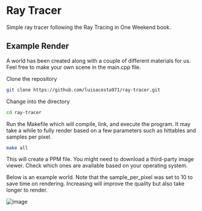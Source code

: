 # Ray Tracer

Simple ray tracer following the Ray Tracing in One Weekend book.

## Example Render

A world has been created along with a couple of different materials for us. Feel free to make your own scene in the main.cpp file.

Clone the repository

```sh
git clone https://github.com/luisacosta971/ray-tracer.git
```
Change into the directory
```sh
cd ray-tracer
```
Run the Makefile which will compile, link, and execute the program. It may take a while to fully render based on a few parameters such as hittables and samples per pixel.
```sh
make all
```
This will create a PPM file. You might need to download a third-party image viewer. Check which ones are available based on your operating system.

Below is an example world. Note that the sample_per_pixel was set to 10 to save time on rendering. Increasing will improve the quality but also take longer to render.

![image](https://github.com/luisacosta971/ray-tracer/assets/71291014/477b5010-b2e1-404a-b70d-bcd8423cbee1)
